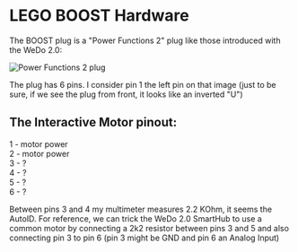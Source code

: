 # LEGO BOOST Hardware

The BOOST plug is a "Power Functions 2" plug like those introduced with the WeDo 2.0:

![Power Functions 2 plug](https://flic.kr/p/K5jb75)

The plug has 6 pins.
I consider pin 1 the left pin on that image (just to be sure, if we see the plug from front,
it looks like an inverted "U")

## The Interactive Motor pinout:
   1 - motor power  
   2 - motor power  
   3 - ?  
   4 - ?  
   5 - ?  
   6 - ?  
   
   Between pins 3 and 4 my multimeter measures 2.2 KOhm, it seems the AutoID.
   For reference, we can trick the WeDo 2.0 SmartHub to use a common motor by connecting a 2k2
   resistor between pins 3 and 5 and also connecting pin 3 to pin 6 (pin 3 might be GND and pin
   6 an Analog Input)
